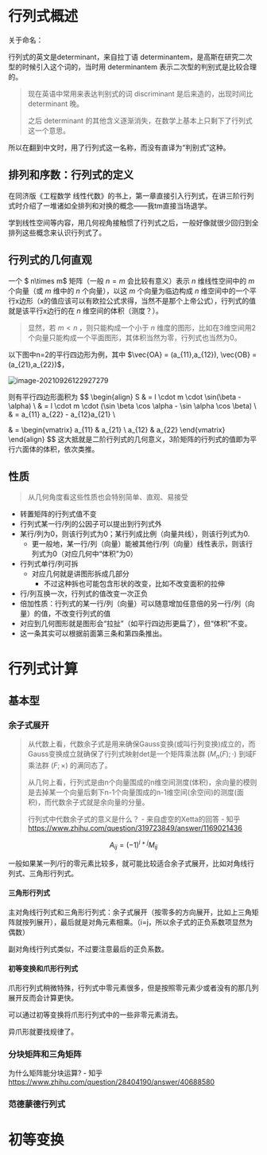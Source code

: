 # 行列式概述

关于命名：

行列式的英文是determinant，来自拉丁语 determinantem，是高斯在研究二次型的时候引入这个词的，当时用 determinantem 表示二次型的判别式是比较合理的。

> 现在英语中常用来表达判别式的词 discriminant 是后来造的，出现时间比 determinant 晚。
>
> 之后 determinant 的其他含义逐渐消失，在数学上基本上只剩下了行列式这一个意思。

所以在翻到中文时，用了行列式这一名称，而没有直译为“判别式”这种。



## 排列和序数：行列式的定义

在同济版《工程数学 线性代数》的书上，第一章直接引入行列式，在讲三阶行列式时介绍了一堆诸如全排列和对换的概念——我tm直接当场退学。

学到线性空间等内容，用几何视角接触惯了行列式之后，一般好像就很少回归到全排列这些概念来认识行列式了。





## 行列式的几何直观

一个 $ n\times m$ 矩阵（一般 $n = m$ 会比较有意义）表示 $n$ 维线性空间中的 $m$ 个向量（或 $m$ 维中的 $n$ 个向量），以这 $m$ 个向量为临边构成 $n$ 维空间中的一个平行x边形（x的值应该可以有欧拉公式求得，当然不是那个上帝公式），行列式的值就是该平行x边行的在 $n$ 维空间的体积（测度？）。

> 显然，若 $m < n$ ，则只能构成一个小于 $n$ 维度的图形，比如在3维空间用2个向量只能构成一个平面图形，其体积当然为零，行列式也当然为0。

以下图中n=2的平行四边形为例，其中 $\vec{OA} = (a_{11},a_{12}), \vec{OB} = (a_{21},a_{22})$，

![image-20210926122927279](C:\Users\Five\Desktop\note\img\image-20210926122927279.png)

则有平行四边形面积为
$$
\begin{align}
S & = l \cdot m \cdot \sin(\beta - \alpha) \\
  & = l \cdot m \cdot (\sin \beta \cos \alpha - \sin \alpha \cos \beta)   \\
  & = a_{11} a_{22} -  a_{12}a_{21} \\
  
  & =   \begin{vmatrix}
		a_{11} & a_{21} \\
		a_{12} & a_{22}
		\end{vmatrix}
\end{align}
$$
这大抵就是二阶行列式的几何意义，3阶矩阵的行列式的值即为平行六面体的体积，依次类推。



## 性质

> 从几何角度看这些性质也会特别简单、直观、易接受

* 转置矩阵的行列式值不变
* 行列式某一行/列的公因子可以提出到行列式外
* 某行/列为0，则该行列式为0；某行列成比例（向量共线），则该行列式为0.
  * 更一般地，某一行/列（向量）能被其他行/列（向量）线性表示，则该行列式为0（对应几何中“体积”为0）
* 行列式单行/列可拆
  * 对应几何就是讲图形拆成几部分
    * 不过这种拆也可能包含形状的改变，比如不改变面积的拉伸
* 行/列互换一次，行列式的值改变一次正负
*  倍加性质：行列式的某一行/列（向量）可以随意增加任意倍的另一行/列（向量）的值，不改变行列式的值
  * 对应到几何图形就是图形会“拉扯”（如平行四边形更扁了），但“体积”不变。
  * 这一条其实可以根据前面第三条和第四条推出。





# 行列式计算



## 基本型

### 余子式展开

> 从代数上看，代数余子式是用来确保Gauss变换(或叫行列变换)成立的，而Gauss变换成立就确保了行列式映射det是一个矩阵乘法群 $(M_n(F);\cdot)$ 到域F乘法群 $(F;\times)$ 的满同态了。
>
> 从几何上看，行列式是由n个向量围成的n维空间测度(体积)，余向量的模则是去掉某一个向量后剩下n-1个向量围成的n-1维空间(余空间)的测度(面积)，而代数余子式就是余向量的分量。
>
> 行列式中代数余子式的意义是什么？ - 来自虚空的Xetta的回答 - 知乎 https://www.zhihu.com/question/319723849/answer/1169021436


$$
A_{ij} = (-1)^{i+j} M_{ij}
$$


一般如果某一列/行的零元素比较多，就可能比较适合余子式展开，比如对角线行列式、三角形行列式。



#### 三角形行列式

主对角线行列式和三角形行列式：余子式展开（按零多的方向展开，比如上三角矩阵就按列展开），最后就是对角元素相乘。（i=j，所以余子式的正负系数项显然为偶数）

副对角线行列式类似，不过要注意最后的正负系数。



#### 初等变换和爪形行列式

爪形行列式稍微特殊，行列式中零元素很多，但是按照零元素少或者没有的那几列展开反而会计算更快。

可以通过初等变换将爪形行列式中的一些非零元素消去。



异爪形就要找规律了。



### 分块矩阵和三角矩阵





为什么矩阵能分块运算? - 知乎 https://www.zhihu.com/question/28404190/answer/40688580



### 范德蒙德行列式








# 初等变换

